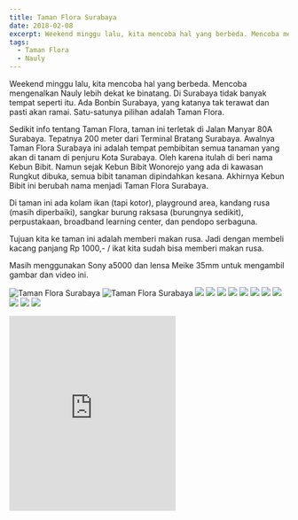 ```yaml
---
title: Taman Flora Surabaya
date: 2018-02-08
excerpt: Weekend minggu lalu, kita mencoba hal yang berbeda. Mencoba mengenalkan Nauly lebih dekat ke binatang. Di Surabaya tidak banyak tempat seperti itu. Ada Bonbin Surabaya, yang katanya tak terawat dan pasti akan ramai. Satu-satunya pilihan adalah Taman Flora.
tags:
  - Taman Flora
  - Nauly
---
```


Weekend minggu lalu, kita mencoba hal yang berbeda. Mencoba mengenalkan Nauly lebih dekat ke binatang. Di Surabaya tidak banyak tempat seperti itu. Ada Bonbin Surabaya, yang katanya tak terawat dan pasti akan ramai. Satu-satunya pilihan adalah Taman Flora.

Sedikit info tentang Taman Flora, taman ini terletak di Jalan Manyar 80A Surabaya. Tepatnya 200 meter dari Terminal Bratang Surabaya. Awalnya Taman Flora Surabaya ini adalah tempat pembibitan semua tanaman yang akan di tanam di penjuru Kota Surabaya. Oleh karena itulah di beri nama Kebun Bibit. Namun sejak Kebun Bibit Wonorejo yang ada di kawasan Rungkut dibuka, semua bibit tanaman dipindahkan kesana. Akhirnya Kebun Bibit ini berubah nama menjadi Taman Flora Surabaya.

Di taman ini ada kolam ikan (tapi kotor), playground area, kandang rusa (masih diperbaiki), sangkar burung raksasa (burungnya sedikit), perpustakaan, broadband learning center, dan pendopo serbaguna.

Tujuan kita ke taman ini adalah memberi makan rusa. Jadi dengan membeli kacang panjang Rp 1000,- / ikat kita sudah bisa memberi makan rusa.

Masih menggunakan Sony a5000 dan lensa Meike 35mm untuk mengambil gambar dan video ini.

![Taman Flora Surabaya](http://tony.sanjaya.info/wp-content/uploads/2018/02/DSC00955.jpg)
![Taman Flora Surabaya](http://tony.sanjaya.info/wp-content/uploads/2018/02/DSC00967.jpg)
![](http://tony.sanjaya.info/wp-content/uploads/2018/02/DSC00996.jpg)
![](http://tony.sanjaya.info/wp-content/uploads/2018/02/DSC01016.jpg)
![](http://tony.sanjaya.info/wp-content/uploads/2018/02/DSC01025.jpg)
![](http://tony.sanjaya.info/wp-content/uploads/2018/02/DSC01059.jpg)
![](http://tony.sanjaya.info/wp-content/uploads/2018/02/DSC01068.jpg)
![](http://tony.sanjaya.info/wp-content/uploads/2018/02/DSC01071.jpg)
![](http://tony.sanjaya.info/wp-content/uploads/2018/02/DSC01099.jpg)
![](http://tony.sanjaya.info/wp-content/uploads/2018/02/DSC01111.jpg)
![](http://tony.sanjaya.info/wp-content/uploads/2018/02/DSC01114.jpg)
![](http://tony.sanjaya.info/wp-content/uploads/2018/02/DSC01116.jpg)
![](http://tony.sanjaya.info/wp-content/uploads/2018/02/DSC01120.jpg)

<div class="embed">
<iframe allow="accelerometer; autoplay; encrypted-media; gyroscope; picture-in-picture" allowfullscreen="" frameborder="0" height="352" src="https://www.youtube.com/embed/kkKx9Jrog6w?feature=oembed" title="Nauly: Memberi Makan Rusa dan Bermain Odong-Odong di Taman Flora"></iframe></div>
